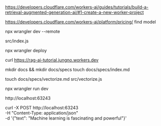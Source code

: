 
https://developers.cloudflare.com/workers-ai/guides/tutorials/build-a-retrieval-augmented-generation-ai/#1-create-a-new-worker-project

https://developers.cloudflare.com/workers-ai/platform/pricing/
find model

npx wrangler dev --remote

src/index.js

npx wrangler deploy


curl  https://rag-ai-tutorial.jungno.workers.dev

mkdir docs && mkdir docs/specs
touch docs/specs/index.md

touch docs/specs/vectorize.md src/vectorize.js

npx wrangler run dev

http://localhost:63243

curl -X POST http://localhost:63243 \
  -H "Content-Type: application/json" \
  -d '{"text": "Machine learning is fascinating and powerful"}'